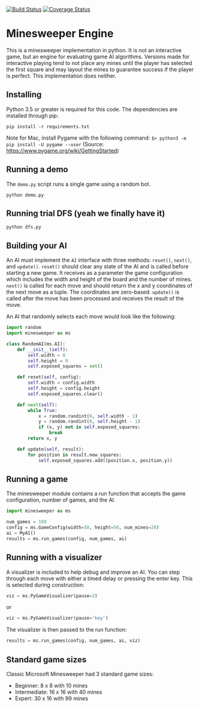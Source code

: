 [![Build Status](https://travis-ci.org/cash/minesweeper.svg?branch=master)](https://travis-ci.org/cash/minesweeper) [![Coverage Status](https://coveralls.io/repos/cash/minesweeper/badge.svg?branch=master&service=github)](https://coveralls.io/github/cash/minesweeper?branch=master)

Minesweeper Engine
==================
This is a minesweeper implementation in python. It is not an interactive game,
but an engine for evaluating game AI algorithms. Versions made for interactive
playing tend to not place any mines until the player has selected the first
square and may layout the mines to guarantee success if the player is perfect.
This implementation does neither.

Installing
---------------
Python 3.5 or greater is required for this code.
The dependencies are installed through pip:

```
pip install -r requirements.txt
```

Note for Mac, install Pygame with the following command: `$> python3 -m pip install -U pygame --user`
(Source: https://www.pygame.org/wiki/GettingStarted)

Running a demo
---------------
The `demo.py` script runs a single game using a random bot.

```
python demo.py
```

Running trial DFS (yeah we finally have it)
-------------------------------------------

```
python dfs.py
```


Building your AI
------------------
An AI must implement the ```AI``` interface with three methods: `reset()`, `next()`, 
and `update()`. `reset()` should clear any state of the AI and is called before starting
a new game. It receives as a parameter the game configuration which includes the
width and height of the board and the number of mines. `next()` is called for each move
and should return the x and y coordinates of the next move as a tuple. The coordinates
are zero-based. `update()` is called after the move has been processed and receives the 
result of the move.

An AI that randomly selects each move would look like the following:

```python
import random
import minesweeper as ms

class RandomAI(ms.AI):
    def __init__(self):
        self.width = 0
        self.height = 0
        self.exposed_squares = set()

    def reset(self, config):
        self.width = config.width
        self.height = config.height
        self.exposed_squares.clear()

    def next(self):
        while True:
            x = random.randint(0, self.width - 1)
            y = random.randint(0, self.height - 1)
            if (x, y) not in self.exposed_squares:
                break
        return x, y

    def update(self, result):
        for position in result.new_squares:
            self.exposed_squares.add((position.x, position.y))
```

Running a game
----------------
The minesweeper module contains a run function that accepts the game configuration, 
number of games, and the AI.

```python
import minesweeper as ms

num_games = 100
config = ms.GameConfig(width=50, height=50, num_mines=20)
ai = MyAI()
results = ms.run_games(config, num_games, ai)
```


Running with a visualizer
---------------------------
A visualizer is included to help debug and improve an AI. You can step through
each move with either a timed delay or pressing the enter key. This is selected
during construction:

```python
viz = ms.PyGameVisualizer(pause=2)
```
or
```python
viz = ms.PyGameVisualizer(pause='key')
```

The visualizer is then passed to the run function:

```python
results = ms.run_games(config, num_games, ai, viz)
```

Standard game sizes
-------------------------
Classic Microsoft Minesweeper had 3 standard game sizes:
 * Beginner: 8 x 8 with 10 mines
 * Intermediate: 16 x 16 with 40 mines
 * Expert: 30 x 16 with 99 mines
